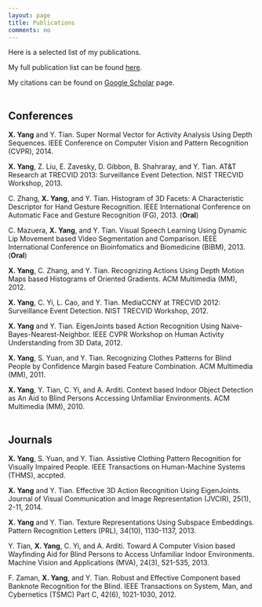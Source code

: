 ```yaml
---
layout: page
title: Publications
comments: no
---
```


Here is a selected list of my publications. 

My full publication list can be found [here](/publications/fulllist). 

My citations can be found on [Google Scholar](http://scholar.google.com/citations?user=yWsMg_gAAAAJ&hl=en) page.
<br><br>

## Conferences

**X. Yang** and Y. Tian. Super Normal Vector for Activity Analysis Using Depth Sequences. IEEE Conference on Computer Vision and Pattern Recognition (CVPR), 2014.

**X. Yang**, Z. Liu, E. Zavesky, D. Gibbon, B. Shahraray, and Y. Tian. AT&T Research at TRECVID 2013: Surveillance Event Detection. NIST TRECVID Workshop, 2013.

C. Zhang, **X. Yang**, and Y. Tian. Histogram of 3D Facets: A Characteristic Descriptor for Hand Gesture Recognition. IEEE International Conference on Automatic Face and Gesture Recognition (FG), 2013. (**Oral**)

C. Mazuera, **X. Yang**, and Y. Tian. Visual Speech Learning Using Dynamic Lip Movement based Video Segmentation and Comparison. IEEE International Conference on Bioinfomatics and Biomedicine (BIBM), 2013. (**Oral**)

**X. Yang**, C. Zhang, and Y. Tian. Recognizing Actions Using Depth Motion Maps based Histograms of Oriented Gradients. ACM Multimedia (MM), 2012.

**X. Yang**, C. Yi, L. Cao, and Y. Tian. MediaCCNY at TRECVID 2012: Surveillance Event Detection. NIST TRECVID Workshop, 2012.

**X. Yang** and Y. Tian. EigenJoints based Action Recognition Using Naive-Bayes-Nearest-Neighbor. IEEE CVPR Workshop on Human Activity Understanding from 3D Data, 2012.

**X. Yang**, S. Yuan, and Y. Tian. Recognizing Clothes Patterns for Blind People by Confidence Margin based Feature Combination. ACM Multimedia (MM), 2011.

**X. Yang**, Y. Tian, C. Yi, and A. Arditi. Context based Indoor Object Detection as An Aid to Blind Persons Accessing Unfamiliar Environments. ACM Multimedia (MM), 2010.
<br><br>

## Journals

**X. Yang**, S. Yuan, and Y. Tian. Assistive Clothing Pattern Recognition for Visually Impaired People. IEEE Transactions on Human-Machine Systems (THMS), accpted.

**X. Yang** and Y. Tian. Effective 3D Action Recognition Using EigenJoints. Journal of Visual Communication and Image Representation (JVCIR), 25(1), 2-11, 2014.

**X. Yang** and Y. Tian. Texture Representations Using Subspace Embeddings. Pattern Recognition Letters (PRL), 34(10), 1130-1137, 2013.

Y. Tian, **X. Yang**, C. Yi, and A. Arditi. Toward A Computer Vision based Wayfinding Aid for Blind Persons to Access Unfamiliar Indoor Environments. Machine Vision and Applications (MVA), 24(3), 521-535, 2013.

F. Zaman, **X. Yang**, and Y. Tian. Robust and Effective Component based Banknote Recognition for the Blind. IEEE Transactions on System, Man, and Cybernetics (TSMC) Part C, 42(6), 1021-1030, 2012.
